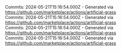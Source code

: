 Commits: 2024-05-21T15:16:54.000Z - Generated via https://github.com/marketplace/actions/artificial-grass
<br>
Commits: 2024-05-21T15:16:54.000Z - Generated via https://github.com/marketplace/actions/artificial-grass
<br>
Commits: 2024-05-21T15:16:54.000Z - Generated via https://github.com/marketplace/actions/artificial-grass
<br>
Commits: 2024-05-21T15:16:54.000Z - Generated via https://github.com/marketplace/actions/artificial-grass
<br>
